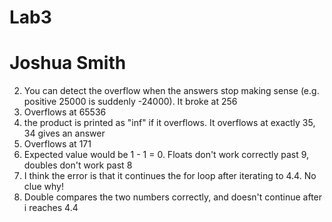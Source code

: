 # Lab3
# Joshua Smith
2. You can detect the overflow when the answers stop making sense (e.g. positive 25000 is suddenly -24000). It broke at 256
3. Overflows at 65536
4. the product is printed as "inf" if it overflows. It overflows at exactly 35, 34 gives an answer
5. Overflows at 171
6. Expected value would be 1 - 1 = 0. Floats don't work correctly past 9, doubles don't work past 8
7. I think the error is that it continues the for loop after iterating to 4.4. No clue why!
8. Double compares the two numbers correctly, and doesn't continue after i reaches 4.4
